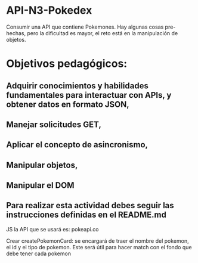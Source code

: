 # API-N3-Pokedex
Consumir una API que contiene Pokemones. Hay algunas cosas pre-hechas, pero la dificultad es mayor, el reto está en la manipulación de objetos.

# Objetivos pedagógicos:
## Adquirir conocimientos y habilidades fundamentales para interactuar con APIs, y obtener datos en formato JSON,
## Manejar solicitudes GET,
## Aplicar el concepto de asincronismo,
## Manipular objetos,
## Manipular el DOM
## Para realizar esta actividad debes seguir las instrucciones definidas en el README.md

JS
la API que se usará es: pokeapi.co

Crear createPokemonCard: se encargará de traer el nombre del pokemon, el id y el tipo de pokemon. Este será útil para hacer match con el fondo que debe tener cada pokemon
